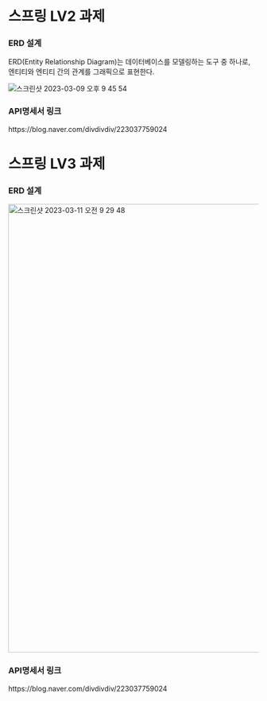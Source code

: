 # 스프링 LV2 과제

<h3>ERD 설계</h3>
ERD(Entity Relationship Diagram)는 데이터베이스를 모델링하는 도구 중 하나로, 엔티티와 엔티티 간의 관계를 그래픽으로 표현한다.

![스크린샷 2023-03-09 오후 9 45 54](https://user-images.githubusercontent.com/119715555/224026964-cb8fcc03-3440-4ece-acde-bd2b72b9c4e1.png)


<h3>API명세서 링크</h3>
https://blog.naver.com/divdivdiv/223037759024


# 스프링 LV3 과제

<h3>ERD 설계</h3>

<img width="903" alt="스크린샷 2023-03-11 오전 9 29 48" src="https://user-images.githubusercontent.com/119715555/224453380-a3002598-0213-4200-9a79-a3cd3982d630.png">


<h3>API명세서 링크</h3>
https://blog.naver.com/divdivdiv/223037759024

